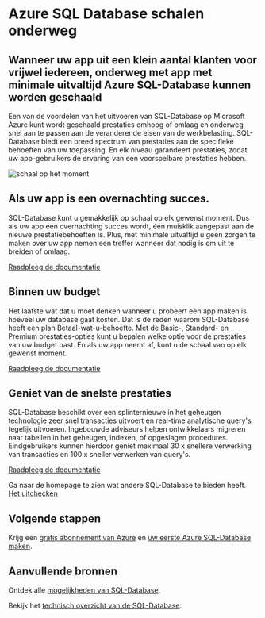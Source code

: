 <properties
   pageTitle="Azure SQL Database schalen on the Fly"
   description="Meer informatie over hoe SQL-Database wordt aangepast tijdens het typen"
   keywords=""
   services="sql-database"
   documentationCenter=""
   authors="CarlRabeler"
   manager="jhubbard"
   editor=""/>

<tags
   ms.service="sql-database"
   ms.devlang="NA"
   ms.topic="article"
   ms.tgt_pltfrm="NA"
   ms.workload="data-management"
   ms.date="10/13/2016"
   ms.author="carlrab"/>

# <a name="azure-sql-database-scales-on-the-fly"></a>Azure SQL Database schalen onderweg

## <a name="when-your-app-grows-from-a-small-number-of-customers-to-just-about-everyone-azure-sql-database-can-scale-on-the-fly-with-minimal-app-downtime"></a>Wanneer uw app uit een klein aantal klanten voor vrijwel iedereen, onderweg met app met minimale uitvaltijd Azure SQL-Database kunnen worden geschaald

Een van de voordelen van het uitvoeren van SQL-Database op Microsoft Azure kunt wordt geschaald prestaties omhoog of omlaag en onderweg snel aan te passen aan de veranderende eisen van de werkbelasting. SQL-Database biedt een breed spectrum van prestaties aan de specifieke behoeften van uw toepassing. En elk niveau garandeert prestaties, zodat uw app-gebruikers de ervaring van een voorspelbare prestaties hebben.

![schaal op het moment](./media/sql-database-scale-on-the-fly/sql-database-scale-on-the-fly.png)

## <a name="when-your-app-is-an-overnight-success"></a>Als uw app is een overnachting succes.
SQL-Database kunt u gemakkelijk op schaal op elk gewenst moment. Dus als uw app een overnachting succes wordt, één muisklik aangepast aan de nieuwe prestatiebehoeften is. Plus, met minimale uitvaltijd u geen zorgen te maken over uw app nemen een treffer wanneer dat nodig is om uit te breiden of omlaag.

[Raadpleeg de documentatie](http://go.microsoft.com/fwlink/?LinkID=787569)

## <a name="within-your-budget"></a>Binnen uw budget  

Het laatste wat dat u moet denken wanneer u probeert een app maken is hoeveel uw database gaat kosten. Dat is de reden waarom SQL-Database heeft een plan Betaal-wat-u-behoefte. Met de Basic-, Standard- en Premium prestaties-opties kunt u bepalen welke optie voor de prestaties van uw budget past. En als uw app neemt af, kunt u de schaal van op elk gewenst moment.

[Raadpleeg de documentatie](http://go.microsoft.com/fwlink/?LinkID=787570)

## <a name="get-the-fastest-performance"></a>Geniet van de snelste prestaties

SQL-Database beschikt over een splinternieuwe in het geheugen technologie zeer snel transacties uitvoert en real-time analytische query's tegelijk uitvoeren. Ingebouwde adviseurs helpen ontwikkelaars migreren naar tabellen in het geheugen, indexen, of opgeslagen procedures. Eindgebruikers kunnen hierdoor geniet maximaal 30 x snellere verwerking van transacties en 100 x sneller verwerken van query's.  

[Raadpleeg de documentatie](http://go.microsoft.com/fwlink/?LinkID=787580)

Ga naar de homepage te zien wat andere SQL-Database te bieden heeft.
[Het uitchecken](https://azure.microsoft.com/services/sql-database/) 

## <a name="next-steps"></a>Volgende stappen

Krijg een [gratis abonnement van Azure](https://azure.microsoft.com/get-started/) en [uw eerste Azure SQL-Database maken](sql-database-get-started.md).

## <a name="additional-resources"></a>Aanvullende bronnen

Ontdek alle [mogelijkheden van SQL-Database](https://azure.microsoft.com/services/sql-database/).
 
Bekijk het [technisch overzicht van de SQL-Database](sql-database-technical-overview.md).
